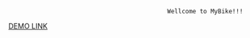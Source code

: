                                                 Wellcome to MyBike!!!

[DEMO LINK](https://ilyasolo881.github.io/layout_landing-page/)
